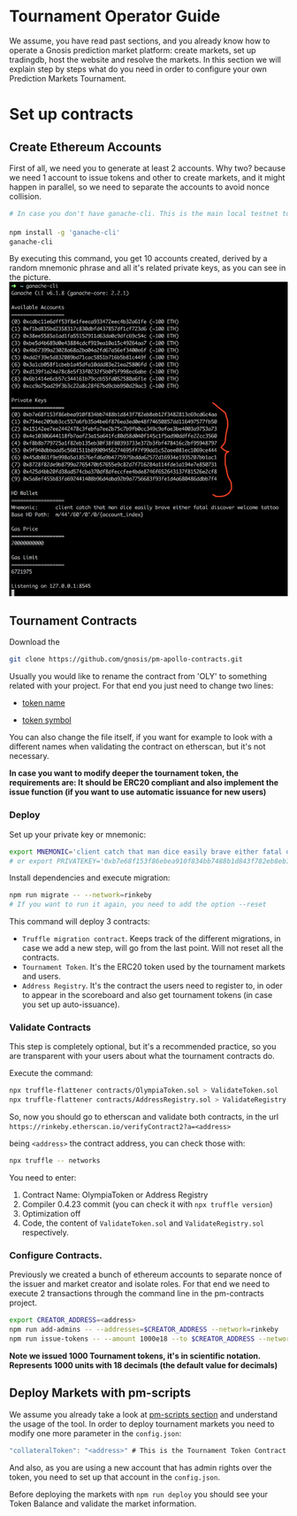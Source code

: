 # Tournament Operator Guide
We assume, you have read past sections, and you already know how to operate a Gnosis prediction market platform: create markets, set up tradingdb, host the website and resolve the markets.
In this section we will explain step by steps what do you need in order to configure your own Prediction Markets Tournament.

# Set up contracts
## Create Ethereum Accounts
First of all, we need you to generate at least 2 accounts. Why two? because we need 1 account to issue tokens and other to create markets, and it might happen in parallel, so we need to separate the accounts to avoid nonce collision.
```sh
# In case you don't have ganache-cli. This is the main local testnet tool used for ethereum development. By default it creates random private keys and a Mnemonic, that's perfect for creating new accounts in bulk.

npm install -g 'ganache-cli'
ganache-cli
```

By executing this command, you get 10 accounts created, derived by a random mnemonic phrase and all it's related private keys, as you can see in the picture.
![Account Generation](img/accounts-ganache.png)

## Tournament Contracts
Download the 
```sh
git clone https://github.com/gnosis/pm-apollo-contracts.git
```

Usually you would like to rename the contract from 'OLY' to something related with your project. For that end you just need to change two lines:  

* [token name](https://github.com/gnosis/pm-apollo-contracts/blob/v1.4.1/contracts/OlympiaToken.sol#L9) 

* [token symbol](https://github.com/gnosis/pm-apollo-contracts/blob/v1.4.1/contracts/OlympiaToken.sol#L9)

You can also change the file itself, if you want for example to look with a different names when validating the contract on etherscan, but it's not necessary.

**In case you want to modify deeper the tournament token, the requirements are: It should be ERC20 compliant and also implement the issue function (if you want to use automatic issuance for new users)**

### Deploy
Set up your private key or mnemonic:
```sh
export MNEMONIC='client catch that man dice easily brave either fatal discover welcome tattoo'
# or export PRIVATEKEY='0xb7e68f153f86ebea910f834bb7488b1d843f782eb8eb12f3482813c69cd6c4aa'
```

Install dependencies and execute migration:
```sh
npm run migrate -- --network=rinkeby
# If you want to run it again, you need to add the option --reset
```

This command will deploy 3 contracts:
* `Truffle migration contract`. Keeps track of the different migrations, in case we add a new step, will go from the last point. Will not reset all the contracts.
* `Tournament Token`. It's the ERC20 token used by the tournament markets and users.
* `Address Registry`. It's the contract the users need to register to, in oder to appear in the scoreboard and also get tournament tokens (in case you set up auto-issuance).

### Validate Contracts
This step is completely optional, but it's a recommended practice, so you are transparent with your users about what the tournament contracts do.

Execute the command: 
```sh
npx truffle-flattener contracts/OlympiaToken.sol > ValidateToken.sol
npx truffle-flattener contracts/AddressRegistry.sol > ValidateRegistry.sol
```

So, now you should go to etherscan and validate both contracts, in the url `https://rinkeby.etherscan.io/verifyContract2?a=<address>`

being `<address>` the contract address, you can check those with:
```sh
npx truffle -- networks
```

You need to enter:
1. Contract Name: OlympiaToken or Address Registry
2. Compiler 0.4.23 commit (you can check it with `npx truffle version`)
3. Optimization off
4. Code, the content of `ValidateToken.sol` and `ValidateRegistry.sol` respectively.

### Configure Contracts.

Previously we created a bunch of ethereum accounts to separate nonce of the issuer and market creator and isolate roles. For that end we need to execute 2 transactions through the command line in the pm-contracts project.

```sh
export CREATOR_ADDRESS=<address>
npm run add-admins -- --addresses=$CREATOR_ADDRESS --network=rinkeby
npm run issue-tokens -- --amount 1000e18 --to $CREATOR_ADDRESS --network=rinkeby
```

**Note we issued 1000 Tournament tokens, it's in scientific notation. Represents 1000 units with 18 decimals (the default value for decimals)**

## Deploy Markets with pm-scripts
We assume you already take a look at [pm-scripts section](/pm-scripts) and understand the usage of the tool. In order to deploy tournament markets you need to modify one more parameter in the `config.json`:
```javascript
"collateralToken": "<address>" # This is the Tournament Token Contract deployed before.
```

And also, as you are using a new account that has admin rights over the token, you need to set up that account in the `config.json`.

Before deploying the markets with `npm run deploy` you should see your Token Balance and validate the market information.